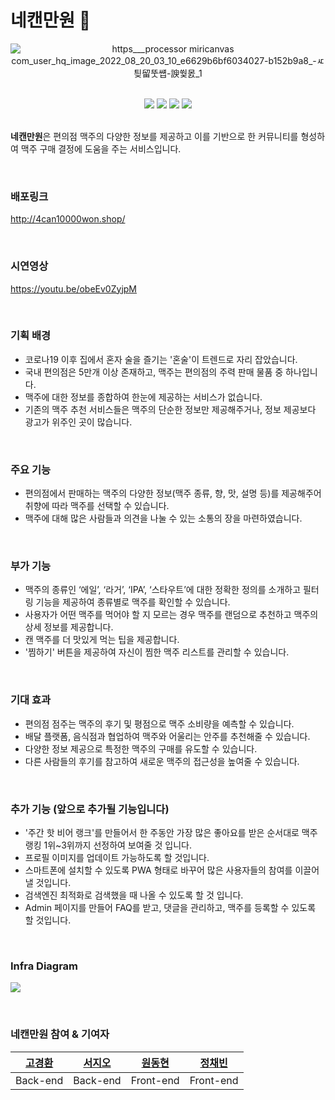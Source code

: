 # 네캔만원 🍺
<div align="center">

 ![https___processor miricanvas com_user_hq_image_2022_08_20_03_10_e6629b6bf6034027-b152b9a8_-ㅼ틪留뚯썝-諛쒗몴_1](https://user-images.githubusercontent.com/83055813/185785199-18f5f740-e9b2-43bc-9897-ad2190dc9ea7.jpg)

 <br>

<img src="https://img.shields.io/badge/Java-007396?style=flat-square&logo=Java&logoColor=white"/>
<img src="https://img.shields.io/badge/Spring-6DB33F?style=flat-square&logo=Spring&logoColor=white"/>
<img src="https://img.shields.io/badge/JavaScript-F7DF1E?style=flat-square&logo=JavaScript&logoColor=white"/>   
<img src="https://img.shields.io/badge/React-61DAFB?style=flat-square&logo=React&logoColor=white"/>

</div>

<br>

**네캔만원**은 편의점 맥주의 다양한 정보를 제공하고 이를 기반으로 한 커뮤니티를 형성하여 맥주 구매 결정에 도움을 주는 서비스입니다.

<br>

### **배포링크**
http://4can10000won.shop/

<br>

### **시연영상**
https://youtu.be/obeEv0ZyjpM

<br>

### **기획 배경**
- 코로나19 이후 집에서 혼자 술을 즐기는 '혼술'이 트렌드로 자리 잡았습니다.
- 국내 편의점은 5만개 이상 존재하고, 맥주는 편의점의 주력 판매 물품 중 하나입니다. 
- 맥주에 대한 정보를 종합하여 한눈에 제공하는 서비스가 없습니다. 
- 기존의 맥주 추천 서비스들은 맥주의 단순한 정보만 제공해주거나, 정보 제공보다 광고가 위주인 곳이 많습니다.

<br>

### **주요 기능**
- 편의점에서 판매하는 맥주의 다양한 정보(맥주 종류, 향, 맛, 설명 등)를 제공해주어 취향에 따라 맥주를 선택할 수 있습니다. 
- 맥주에 대해 많은 사람들과 의견을 나눌 수 있는 소통의 장을 마련하였습니다.

<br>

### **부가 기능**
- 맥주의 종류인 ‘에일’, ‘라거’, ‘IPA’, ‘스타우트’에 대한 정확한 정의를 소개하고 필터링 기능을 제공하여 종류별로 맥주를 확인할 수 있습니다.
- 사용자가 어떤 맥주를 먹어야 할 지 모르는 경우 맥주를 랜덤으로 추천하고 맥주의 상세 정보를 제공합니다.
- 캔 맥주를 더 맛있게 먹는 팁을 제공합니다.
- '찜하기' 버튼을 제공하여 자신이 찜한 맥주 리스트를 관리할 수 있습니다. 

<br>

### **기대 효과**
- 편의점 점주는 맥주의 후기 및 평점으로 맥주 소비량을 예측할 수 있습니다.
- 배달 플랫폼, 음식점과 협업하여 맥주와 어울리는 안주를 추천해줄 수 있습니다.
- 다양한 정보 제공으로 특정한 맥주의 구매를 유도할 수 있습니다.
- 다른 사람들의 후기를 참고하여 새로운 맥주의 접근성을 높여줄 수 있습니다.

<br>

### **추가 기능 (앞으로 추가될 기능입니다)**
- '주간 핫 비어 랭크'를 만들어서 한 주동안 가장 많은 좋아요를 받은 순서대로 맥주 랭킹 1위~3위까지 선정하여 보여줄 것 입니다.
- 프로필 이미지를 업데이트 가능하도록 할 것입니다.
- 스마트폰에 설치할 수 있도록 PWA 형태로 바꾸어 많은 사용자들의 참여를 이끌어낼 것입니다.
- 검색엔진 최적화로 검색했을 때 나올 수 있도록 할 것 입니다.
- Admin 페이지를 만들어 FAQ를 받고, 댓글을 관리하고, 맥주를 등록할 수 있도록 할 것입니다.

<br>

### **Infra Diagram**
![](https://velog.velcdn.com/images/kyunghwan1207/post/6fd65d32-253b-4082-b002-86a7f3602843/image.png)

<br>

### **네캔만원 참여 & 기여자**

|[고경환](https://github.com/kyunghwan1207)|[서지오](https://github.com/seo-jio)|[원동현](https://github.com/Hellol77)|[정채빈](https://github.com/chaevivin)
|:---:|:---:|:---:|:---:|
Back-end | Back-end | Front-end | Front-end |
